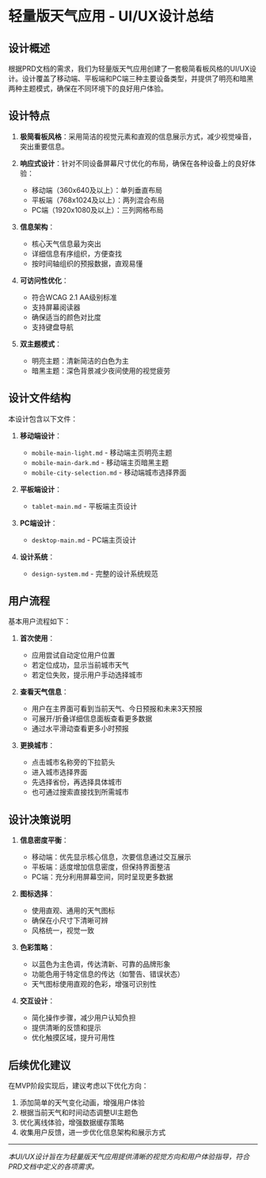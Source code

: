 # 轻量版天气应用 - UI/UX设计总结

## 设计概述

根据PRD文档的需求，我们为轻量版天气应用创建了一套极简看板风格的UI/UX设计。设计覆盖了移动端、平板端和PC端三种主要设备类型，并提供了明亮和暗黑两种主题模式，确保在不同环境下的良好用户体验。

## 设计特点

1. **极简看板风格**：采用简洁的视觉元素和直观的信息展示方式，减少视觉噪音，突出重要信息。

2. **响应式设计**：针对不同设备屏幕尺寸优化的布局，确保在各种设备上的良好体验：
   - 移动端（360x640及以上）：单列垂直布局
   - 平板端（768x1024及以上）：两列混合布局
   - PC端（1920x1080及以上）：三列网格布局

3. **信息架构**：
   - 核心天气信息最为突出
   - 详细信息有序组织，方便查找
   - 按时间轴组织的预报数据，直观易懂

4. **可访问性优化**：
   - 符合WCAG 2.1 AA级别标准
   - 支持屏幕阅读器
   - 确保适当的颜色对比度
   - 支持键盘导航

5. **双主题模式**：
   - 明亮主题：清新简洁的白色为主
   - 暗黑主题：深色背景减少夜间使用的视觉疲劳

## 设计文件结构

本设计包含以下文件：

1. **移动端设计**：
   - `mobile-main-light.md` - 移动端主页明亮主题
   - `mobile-main-dark.md` - 移动端主页暗黑主题
   - `mobile-city-selection.md` - 移动端城市选择界面

2. **平板端设计**：
   - `tablet-main.md` - 平板端主页设计

3. **PC端设计**：
   - `desktop-main.md` - PC端主页设计

4. **设计系统**：
   - `design-system.md` - 完整的设计系统规范

## 用户流程

基本用户流程如下：

1. **首次使用**：
   - 应用尝试自动定位用户位置
   - 若定位成功，显示当前城市天气
   - 若定位失败，提示用户手动选择城市

2. **查看天气信息**：
   - 用户在主界面可看到当前天气、今日预报和未来3天预报
   - 可展开/折叠详细信息面板查看更多数据
   - 通过水平滑动查看更多小时预报

3. **更换城市**：
   - 点击城市名称旁的下拉箭头
   - 进入城市选择界面
   - 先选择省份，再选择具体城市
   - 也可通过搜索直接找到所需城市

## 设计决策说明

1. **信息密度平衡**：
   - 移动端：优先显示核心信息，次要信息通过交互展示
   - 平板端：适度增加信息密度，但保持界面整洁
   - PC端：充分利用屏幕空间，同时呈现更多数据

2. **图标选择**：
   - 使用直观、通用的天气图标
   - 确保在小尺寸下清晰可辨
   - 风格统一，视觉一致

3. **色彩策略**：
   - 以蓝色为主色调，传达清新、可靠的品牌形象
   - 功能色用于特定信息的传达（如警告、错误状态）
   - 天气图标使用直观的色彩，增强可识别性

4. **交互设计**：
   - 简化操作步骤，减少用户认知负担
   - 提供清晰的反馈和提示
   - 优化触摸区域，提升可用性

## 后续优化建议

在MVP阶段实现后，建议考虑以下优化方向：

1. 添加简单的天气变化动画，增强用户体验
2. 根据当前天气和时间动态调整UI主题色
3. 优化离线体验，增强数据缓存策略
4. 收集用户反馈，进一步优化信息架构和展示方式

---

*本UI/UX设计旨在为轻量版天气应用提供清晰的视觉方向和用户体验指导，符合PRD文档中定义的各项需求。* 